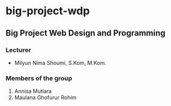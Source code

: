 # big-project-wdp
## **Big Project Web Design and Programming**

### Lecturer
- Milyun Nima Shoumi, S.Kom, M.Kom.

### Members of the group
1. Annisa Mutiara
2. Maulana Ghofurur Rohim
